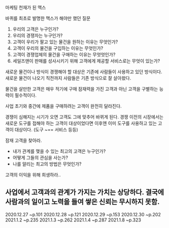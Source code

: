 마케팅 천재가 된 맥스

바퀴를 최초로 발명한 맥스가 해야만 했던 질문 
1. 우리의 고객은 누구인가?
2. 우리의 경쟁자는 누구인가?
3. 고객이 우리가 팔고 있는 물건을 원하는 이유는 무엇인가?
4. 고객이 우리의 물건을 구입하는 이유는 무엇인가?
5. 고객이 경쟁업체의 물건을 구매하는 이유는 무엇엇인가?
6. 세일즈맨이 판매를 성사시키기 위해 고객에게 제공할 서비스로는 무엇이 있는가?

새로운 물건이나 방식이 경쟁해야 할 대상은 기존에 사람들이 사용하고 있던 방식이다. 새로운 물건이 나오기 직전까지 사람들은 기존 방식으로 잘 살아왔다.

물건을 살만한 고객은 매우 적기에 구매 잠재력을 가진 고객과 아닌 고객을 구별하는 능력이 필수적이다.

사업 초기와 중간에 제품을 구매하려는 고객이 완전히 달라진다. 

경쟁이 심해지는 시기가 오면 고객도 그에 맞추어 바뀌게 된다. 경쟁 이전의 시장에서는 새로운 도구를 접해야 하는 고객이 대상이었다면 이후엔 이미 도구를 사용하고 있는 고객이 대상이다. (도구 ~== 서비스 등등)

잠재 고객을 찾아라.
- 내가 관계를 맺을 수 있는 최고의 고객은 누구인가?
- 어떻게 그들의 관심을 사는가?
- 나를 알리는 최고의 방법은 무엇인가? 

고객의 이익을 위해 희생하라.. 

사업에서 고객과의 관계가 가지는 가치는 상당하다. 결국에 사람과의 일이고 노력을 들여 쌓은 신뢰는 무시하지 못함. 
---
2020.12.27 ~p.101
2020.12.28 ~p.121
2020.12.29 ~p.153
2020.12.30 ~p.202
2021.1.2 ~p.235
2021.1.3 ~p.262
2021.1.4 ~p.287
2021.1.8 ~p.323